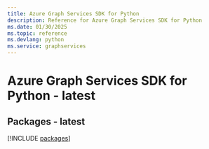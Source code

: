 ```yaml
---
title: Azure Graph Services SDK for Python
description: Reference for Azure Graph Services SDK for Python
ms.date: 01/30/2025
ms.topic: reference
ms.devlang: python
ms.service: graphservices
---
```

# Azure Graph Services SDK for Python - latest
## Packages - latest
[!INCLUDE [packages](graph-services-index.md)]